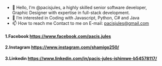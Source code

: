 - 👋 Hello, I'm @pacisjules, a highly skilled senior software developer, Graphic Designer with expertise in full-stack development.
- 👀 I’m interested in Coding with Javascript, Python, C# and Java
- 📫 How to reach me Contact to me on E-mail: pacisjules@gmail.com

 #### 1.Facebook https://www.facebook.com/pacis.jules
 #### 2.Instagram https://www.instagram.com/shamigo250/
 #### 3.Linkedin https://www.linkedin.com/in/pacis-jules-ishimwe-b54578117/



<!---
pacisjules/pacisjules is a ✨ special ✨ repository because its `README.md` (this file) appears on your GitHub profile.
You can click the Preview link to take a look at your changes.
--->
